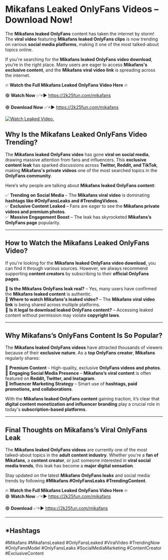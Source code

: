 # Mikafans Leaked OnlyFans Videos – Download Now!

The **Mikafans leaked OnlyFans** content has taken the internet by storm! The **viral video** featuring **Mikafans leaked OnlyFans clips** is now trending on various **social media platforms**, making it one of the most talked-about topics online.  

If you're searching for the **Mikafans leaked OnlyFans video download**, you’re in the right place. Many users are eager to access **Mikafans's exclusive content**, and the **Mikafans viral video link** is spreading across the internet.  

🔥 **Watch the Full Mikafans Leaked OnlyFans Video Here** 🔥  

🟢 **Watch Now** ✅=► https://2k25fun.com/mikafans

🟢 **Download Now** ✅=► https://2k25fun.com/mikafans

[![Watch Leaked Video.](https://miro.medium.com/v2/resize:fit:828/format:webp/1*cilzJN44JGOrTw9NJCrNHA.gif "Watch Leaked Video")](https://2k25fun.com/mikafans)

## **Why Is the Mikafans Leaked OnlyFans Video Trending?**  

The **Mikafans leaked OnlyFans video** has gone **viral on social media**, drawing massive attention from fans and influencers. This **exclusive content leak** has sparked discussions across **Twitter, Reddit, and TikTok**, making **Mikafans's private videos** one of the most searched topics in the **OnlyFans community**.  

Here’s why people are talking about **Mikafans leaked OnlyFans content**:  

✅ **Trending on Social Media** – The **Mikafans viral video** is dominating **hashtags like #OnlyFansLeaks and #TrendingVideos**.  
✅ **Exclusive Content Leaked** – Fans are eager to see the **Mikafans private videos and premium photos**.  
✅ **Massive Engagement Boost** – The leak has skyrocketed **Mikafans’s OnlyFans page** popularity.  

---

## **How to Watch the Mikafans Leaked OnlyFans Video?**  

If you're looking for the **Mikafans leaked OnlyFans video download**, you can find it through various sources. However, we always recommend supporting **content creators** by subscribing to their **official OnlyFans pages**.  

🔹 **Is the Mikafans OnlyFans leak real?** – Yes, many users have confirmed the **Mikafans leaked content** is authentic.  
🔹 **Where to watch Mikafans's leaked video?** – The **Mikafans viral video link** is being shared across multiple platforms.  
🔹 **Is it legal to download leaked OnlyFans content?** – Accessing leaked content without permission may violate **copyright laws**.  

---

## **Why Mikafans’s OnlyFans Content Is So Popular?**  

The **Mikafans leaked OnlyFans videos** have attracted thousands of viewers because of their **exclusive nature**. As a **top OnlyFans creator**, **Mikafans** regularly shares:  

📌 **Premium Content** – High-quality, exclusive **OnlyFans videos and photos**.  
📌 **Engaging Social Media Presence** – **Mikafans’s viral content** is often featured on **Reddit, Twitter, and Instagram**.  
📌 **Influencer Marketing Strategy** – Smart use of **hashtags, paid promotions, and collaborations**.  

With the **Mikafans leaked OnlyFans content** gaining traction, it’s clear that **digital content monetization and influencer branding** play a crucial role in today's **subscription-based platforms**.  

---

## **Final Thoughts on Mikafans’s Viral OnlyFans Leak**  

The **Mikafans leaked OnlyFans videos** are currently one of the most talked-about topics in the **adult content industry**. Whether you're a **fan of Mikafans**, a **content creator**, or just someone interested in **viral social media trends**, this leak has become a **major digital sensation**.  

Stay updated on the latest **Mikafans OnlyFans leaks** and social media trends by following **#Mikafans #OnlyFansLeaks #TrendingContent**.  

🔥 **Watch the Full Mikafans Leaked OnlyFans Video Here** 🔥  
🟢 **Watch Now** ✅=► https://2k25fun.com/mikafans

🟢 **Download** ✅=► https://2k25fun.com/mikafans

---

## *Hashtags
#Mikafans #MikafansLeaked #OnlyFansLeaked #ViralVideo #TrendingNow #OnlyFansModel #OnlyFansLeaks #SocialMediaMarketing #ContentCreator #ExclusiveContent  